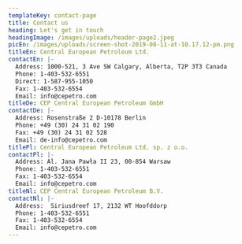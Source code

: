 ```yaml
---
templateKey: contact-page
title: Contact us
heading: Let's get in touch
headingImage: /images/uploads/header-page2.jpeg
picEn: /images/uploads/screen-shot-2019-08-11-at-10.17.12-pm.png
titleEn: Central European Petroleum Ltd.
contactEn: |-
  Address: 1000-521, 3 Ave SW Calgary, Alberta, T2P 3T3 Canada  
  Phone: 1-403-532-6551  
  Direct: 1-587-955-1050  
  Fax: 1-403-532-6554  
  Email: info@cepetro.com  
titleDe: CEP Central European Petroleum GmbH
contactDe: |-
  Address: Rosenstraße 2 D-10178 Berlin  
  Phone: +49 (30) 24 31 02 190  
  Fax: +49 (30) 24 31 02 528  
  Email: de-info@cepetro.com
titlePl: Central European Petroleum Ltd. sp. z o.o.
contactPl: |-
  Address: Al. Jana Pawła II 23, 00-854 Warsaw  
  Phone: 1-403-532-6551  
  Fax: 1-403-532-6554  
  Email: info@cepetro.com
titleNl: CEP Central European Petroleum B.V.
contactNl: |-
  Address:  Siriusdreef 17, 2132 WT Hoofddorp  
  Phone: 1-403-532-6551  
  Fax: 1-403-532-6554  
  Email: info@cepetro.com
---
```


